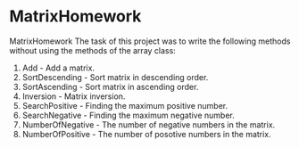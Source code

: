 # MatrixHomework
MatrixHomework
The task of this project was to write the following methods without using the methods of the array class:
 1) Add - Add a matrix.
 2) SortDescending - Sort matrix in descending order.
 3) SortAscending - Sort matrix in ascending order.
 4) Inversion - Matrix inversion.
 5) SearchPositive - Finding the maximum positive number.
 6) SearchNegative - Finding the maximum negative number.
 7) NumberOfNegative - The number of negative numbers in the matrix.
 8) NumberOfPositive - The number of posotive numbers in the matrix.
